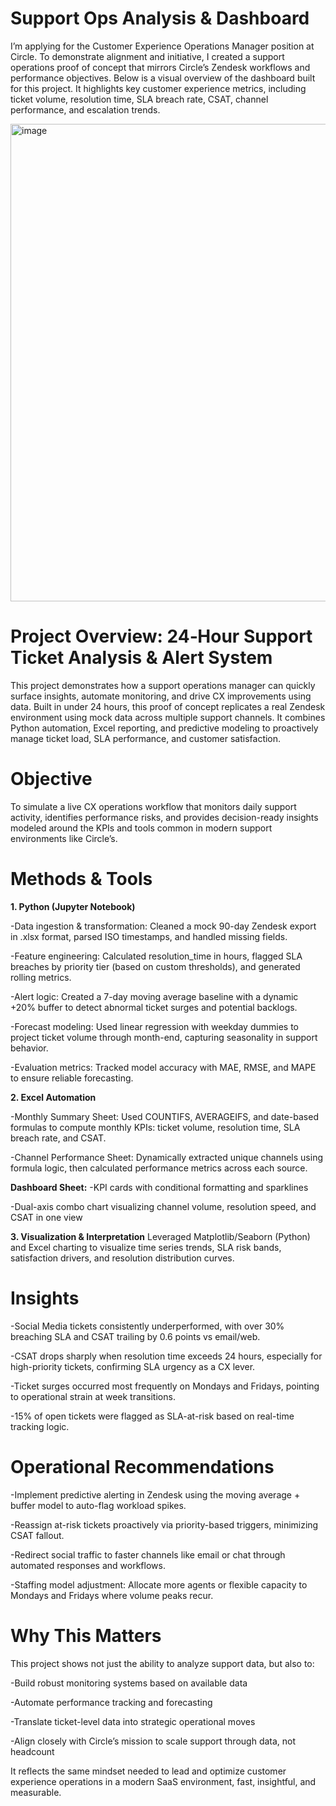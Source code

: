 # Support Ops Analysis & Dashboard
I’m applying for the Customer Experience Operations Manager position at Circle. To demonstrate alignment and initiative, I created a support operations proof of concept that mirrors Circle’s Zendesk workflows and performance objectives. Below is a visual overview of the dashboard built for this project. It highlights key customer experience metrics, including ticket volume, resolution time, SLA breach rate, CSAT, channel performance, and escalation trends.

<img width="990" height="764" alt="image" src="https://github.com/user-attachments/assets/f154f493-2401-44a7-9400-f72c56a66d79" />


# Project Overview: 24‑Hour Support Ticket Analysis & Alert System

This project demonstrates how a support operations manager can quickly surface insights, automate monitoring, and drive CX improvements using data. Built in under 24 hours, this proof of concept replicates a real Zendesk environment using mock data across multiple support channels. It combines Python automation, Excel reporting, and predictive modeling to proactively manage ticket load, SLA performance, and customer satisfaction.

# Objective
To simulate a live CX operations workflow that monitors daily support activity, identifies performance risks, and provides decision-ready insights modeled around the KPIs and tools common in modern support environments like Circle’s.

# Methods & Tools
**1. Python (Jupyter Notebook)**

-Data ingestion & transformation: Cleaned a mock 90-day Zendesk export in .xlsx format, parsed ISO timestamps, and handled missing fields.

-Feature engineering: Calculated resolution_time in hours, flagged SLA breaches by priority tier (based on custom thresholds), and generated rolling metrics.

-Alert logic: Created a 7-day moving average baseline with a dynamic +20% buffer to detect abnormal ticket surges and potential backlogs.

-Forecast modeling: Used linear regression with weekday dummies to project ticket volume through month-end, capturing seasonality in support behavior.

-Evaluation metrics: Tracked model accuracy with MAE, RMSE, and MAPE to ensure reliable forecasting.

**2. Excel Automation**

-Monthly Summary Sheet: Used COUNTIFS, AVERAGEIFS, and date-based formulas to compute monthly KPIs: ticket volume, resolution time, SLA breach rate, and CSAT.

-Channel Performance Sheet: Dynamically extracted unique channels using formula logic, then calculated performance metrics across each source.

**Dashboard Sheet:**
-KPI cards with conditional formatting and sparklines

-Dual-axis combo chart visualizing channel volume, resolution speed, and CSAT in one view


**3. Visualization & Interpretation**
Leveraged Matplotlib/Seaborn (Python) and Excel charting to visualize time series trends, SLA risk bands, satisfaction drivers, and resolution distribution curves.


# Insights
-Social Media tickets consistently underperformed, with over 30% breaching SLA and CSAT trailing by 0.6 points vs email/web.

-CSAT drops sharply when resolution time exceeds 24 hours, especially for high-priority tickets, confirming SLA urgency as a CX lever.

-Ticket surges occurred most frequently on Mondays and Fridays, pointing to operational strain at week transitions.

-15% of open tickets were flagged as SLA-at-risk based on real-time tracking logic.

# Operational Recommendations
-Implement predictive alerting in Zendesk using the moving average + buffer model to auto-flag workload spikes.

-Reassign at-risk tickets proactively via priority-based triggers, minimizing CSAT fallout.

-Redirect social traffic to faster channels like email or chat through automated responses and workflows.

-Staffing model adjustment: Allocate more agents or flexible capacity to Mondays and Fridays where volume peaks recur.

# Why This Matters
This project shows not just the ability to analyze support data, but also to:

-Build robust monitoring systems based on available data

-Automate performance tracking and forecasting

-Translate ticket-level data into strategic operational moves

-Align closely with Circle’s mission to scale support through data, not headcount

It reflects the same mindset needed to lead and optimize customer experience operations in a modern SaaS environment, fast, insightful, and measurable.
